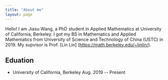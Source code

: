 ```yaml
---
title: "About me"
layout: page
---
```


Hello! I am Jiasu Wang, a PhD student in Applied Mathematics at University of California, Berkeley. I got my BS in Mathematics and Applied Mathematics from University of Science and Technology of China (USTC) in 2019. My supvisor is Prof. [Lin Lin] (https://math.berkeley.edu/~linlin/).

## Eduation

 - University of California, Berkeley Aug. 2019 -- Present


<!-- To add new posts, simply add a file in the `_posts` directory that follows the convention `YYYY-MM-DD-name-of-post.ext` and includes the necessary front matter. Take a look at the source for this post to get an idea about how it works.

Jekyll also offers powerful support for code snippets:

{% highlight ruby %}
def print_hi(name)
  puts "Hi, #{name}"
end
print_hi('Tom')
#=> prints 'Hi, Tom' to STDOUT.
{% endhighlight %}

Check out the [Jekyll docs][jekyll-docs] for more info on how to get the most out of Jekyll. File all bugs/feature requests at [Jekyll’s GitHub repo][jekyll-gh]. If you have questions, you can ask them on [Jekyll Talk][jekyll-talk].

[jekyll-docs]: http://jekyllrb.com/docs/home
[jekyll-gh]:   https://github.com/jekyll/jekyll
[jekyll-talk]: https://talk.jekyllrb.com/
 -->

